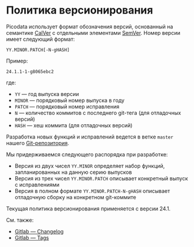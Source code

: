 # Политика версионирования

Picodata использует формат обозначения версий, основанный на семантике
[CalVer](https://calver.org/) с отдельными элементами
[SemVer](https://semver.org/lang/ru/). Номер версии
имеет следующий формат:

```plain
YY.MINOR.PATCH[-N-gHASH]
```

Пример:

```plain
24.1.1-1-g8065ebc2
```

где:

- `YY` — год выпуска версии
- `MINOR` — порядковый номер выпуска в году
- `PATCH` — порядковый номер исправления
- `N` — количество коммитов с последнего git-тега (для отладочных версий)
- `HASH` — хеш коммита (для отладочных версий)

Разработка новых функций и исправлений ведется в ветке `master` нашего
[Git-репозитория](https://git.picodata.io/core/picodata/-/tree/master).

Мы придерживаемся следующего распорядка при разработке:

- Версия из двух чисел `YY.MINOR` определяет набор функций,
  запланированных на данную серию выпусков
- Версия из трех чисел `YY.MINOR.PATCH` описывает конкретный выпуск с
  исправлениями
- Версия в полном формате `YY.MINOR.PATCH-N-gHASH` описывает отладочную
  сборку на конкретном git-коммите

Текущая политика версионирования применяется с версии 24.1.

Cм. также:

- [Gitlab — Changelog](https://git.picodata.io/core/picodata/-/blob/master/CHANGELOG.md)
- [Gitlab — Tags](https://git.picodata.io/core/picodata/-/tags)

